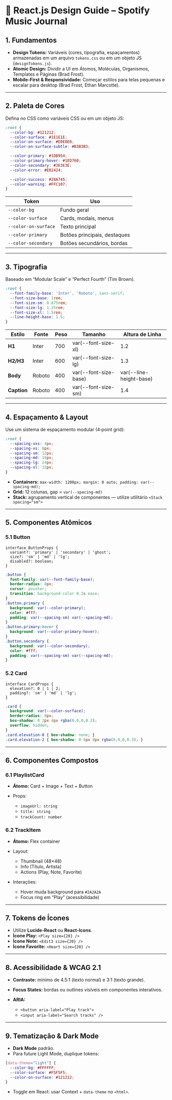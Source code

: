 # 🎨 React.js Design Guide – Spotify Music Journal

## 1. Fundamentos

- **Design Tokens:** Variáveis (cores, tipografia, espaçamentos) armazenadas em um arquivo `tokens.css` ou em um objeto JS (`designTokens.js`).
- **Atomic Design:** Dividir a UI em Átomos, Moléculas, Organismos, Templates e Páginas (Brad Frost).
- **Mobile‑First & Responsividade:** Começar estilos para telas pequenas e escalar para desktop (Brad Frost, Ethan Marcotte).

---

## 2. Paleta de Cores

Defina no CSS como variáveis CSS ou em um objeto JS:

```css
:root {
  --color-bg: #121212;
  --color-surface: #1E1E1E;
  --color-on-surface: #E0E0E0;
  --color-on-surface-subtle: #B3B3B3;

  --color-primary: #1DB954;     
  --color-primary-hover: #1ED760;
  --color-secondary: #3E3E3E;
  --color-error: #E02424;

  --color-success: #28A745;
  --color-warning: #FFC107;
}
````

| Token                | Uso                          |
| -------------------- | ---------------------------- |
| `--color-bg`         | Fundo geral                  |
| `--color-surface`    | Cards, modais, menus         |
| `--color-on-surface` | Texto principal              |
| `--color-primary`    | Botões principais, destaques |
| `--color-secondary`  | Botões secundários, bordas   |

---

## 3. Tipografia

Baseado em “Modular Scale” e “Perfect Fourth” (Tim Brown).

```css
:root {
  --font-family-base: 'Inter', 'Roboto', sans-serif;
  --font-size-base: 1rem;        
  --font-size-sm: 0.875rem;       
  --font-size-lg: 1.25rem;        
  --font-size-xl: 1.5rem;         
  --line-height-base: 1.5;
}
```

| Estilo      | Fonte  | Peso | Tamanho               | Altura de Linha         |
| ----------- | ------ | ---- | --------------------- | ----------------------- |
| **H1**      | Inter  | 700  | var(--font-size-xl)   | 1.2                     |
| **H2/H3**   | Inter  | 600  | var(--font-size-lg)   | 1.3                     |
| **Body**    | Roboto | 400  | var(--font-size-base) | var(--line-height-base) |
| **Caption** | Roboto | 400  | var(--font-size-sm)   | 1.4                     |

---

## 4. Espaçamento & Layout

Use um sistema de espaçamento modular (4‑point grid):

```css
:root {
  --spacing-xxs: 4px;
  --spacing-xs: 8px;
  --spacing-sm: 12px;
  --spacing-md: 16px;
  --spacing-lg: 24px;
  --spacing-xl: 32px;
}
```

* **Containers:** `max-width: 1200px; margin: 0 auto; padding: var(--spacing-md);`
* **Grid:** 12 colunas, gap = `var(--spacing-md)`
* **Stack:** agrupamento vertical de componentes — utilize utilitário `<Stack spacing="sm">`

---

## 5. Componentes Atômicos

### 5.1 Button

```tsx
interface ButtonProps {
  variant?: 'primary' | 'secondary' | 'ghost';
  size?: 'sm' | 'md' | 'lg';
  disabled?: boolean;
}
```

```css
.button {
  font-family: var(--font-family-base);
  border-radius: 8px;
  cursor: pointer;
  transition: background-color 0.2s ease;
}
.button.primary {
  background: var(--color-primary);
  color: #fff;
  padding: var(--spacing-sm) var(--spacing-md);
}
.button.primary:hover {
  background: var(--color-primary-hover);
}
.button.secondary {
  background: var(--color-secondary);
  color: #fff;
  padding: var(--spacing-sm) var(--spacing-md);
}
```

### 5.2 Card

```tsx
interface CardProps {
  elevation?: 0 | 1 | 2;
  padding?: 'sm' | 'md' | 'lg';
}
```

```css
.card {
  background: var(--color-surface);
  border-radius: 8px;
  box-shadow: 0 2px 4px rgba(0,0,0,0.2);
  overflow: hidden;
}
.card.elevation-0 { box-shadow: none; }
.card.elevation-2 { box-shadow: 0 4px 8px rgba(0,0,0,0.3); }
```

---

## 6. Componentes Compostos

### 6.1 PlaylistCard

* **Átomo:** Card + Image + Text + Button
* Props:

  * `imageUrl: string`
  * `title: string`
  * `trackCount: number`

### 6.2 TrackItem

* **Átomo:** Flex container
* Layout:

  * Thumbnail (48×48)
  * Info (Título, Artista)
  * Actions (Play, Note, Favorite)
* Interações:

  * Hover muda background para `#2A2A2A`
  * Focus ring em “Play” (acessibilidade)

---

## 7. Tokens de Ícones

* Utilize **Lucide‑React** ou **React‑Icons**.
* **Ícone Play:** `<Play size={20} />`
* **Ícone Note:** `<Edit3 size={20} />`
* **Ícone Favorite:** `<Heart size={20} />`

---

## 8. Acessibilidade & WCAG 2.1

* **Contraste:** mínimo de 4.5:1 (texto normal) e 3:1 (texto grande).
* **Focus States:** bordas ou outlines visíveis em componentes interativos.
* **ARIA:**

  * `<button aria-label="Play track">`
  * `<input aria-label="Search tracks" />`

---

## 9. Tematização & Dark Mode

* **Dark Mode** padrão.
* Para future Light Mode, duplique tokens:

```css
[data-theme="light"] {
  --color-bg: #FFFFFF;
  --color-surface: #F5F5F5;
  --color-on-surface: #121212;
}
```

* Toggle em React: usar Context + `data-theme` no `<html>`.